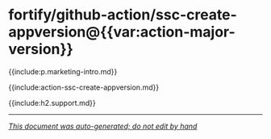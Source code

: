 # fortify/github-action/ssc-create-appversion@{{var:action-major-version}}

{{include:p.marketing-intro.md}}

{{include:action-ssc-create-appversion.md}}

{{include:h2.support.md}}

---

*[This document was auto-generated; do not edit by hand](https://github.com/fortify/shared-doc-resources/blob/main/USAGE.md)*